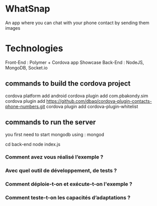 # WhatSnap

An app where you can chat with your phone contact by sending them images

# Technologies

Front-End : Polymer + Cordova app Showcase
Back-End : NodeJS, MongoDB, Socket.io

## commands to build the cordova project

cordova platform add android
cordova plugin add com.pbakondy.sim
cordova plugin add https://github.com/dbaq/cordova-plugin-contacts-phone-numbers.git
cordova plugin add cordova-plugin-whitelist

## commands to run the server

you first need to start mongodb using : mongod

cd back-end
node index.js



### Comment avez vous réalisé l’exemple ?

### Avec quel outil de développement, de tests ?

### Comment déploie-t-on et exécute-t-on l'exemple ?

### Comment teste-t-on les capacités d’adaptations ?